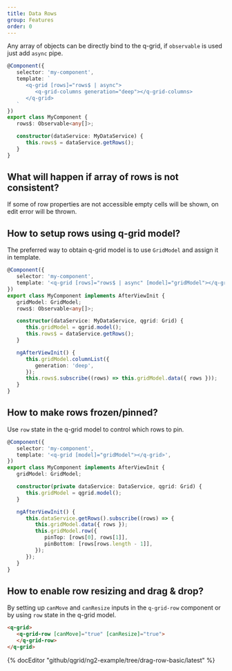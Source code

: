 ```yaml
---
title: Data Rows
group: Features
order: 0
---
```


Any array of objects can be directly bind to the q-grid, if `observable` is used just add `async` pipe.

```typescript
@Component({
   selector: 'my-component',
   template: `
      <q-grid [rows]="rows$ | async">
         <q-grid-columns generation="deep"></q-grid-columns>
      </q-grid>
   `
})
export class MyComponent {
   rows$: Observable<any[]>;

   constructor(dataService: MyDataService) {
      this.rows$ = dataService.getRows();
   }
}
```

## What will happen if array of rows is not consistent?

If some of row properties are not accessible empty cells will be shown, on edit error will be thrown.

## How to setup rows using q-grid model?

The preferred way to obtain q-grid model is to use `GridModel` and assign it in template.

```typescript
@Component({
   selector: 'my-component',
   template: '<q-grid [rows]="rows$ | async" [model]="gridModel"></q-grid>',
})
export class MyComponent implements AfterViewInit {
   gridModel: GridModel;
   rows$: Observable<any[]>;

   constructor(dataService: MyDataService, qgrid: Grid) {
      this.gridModel = qgrid.model();
      this.rows$ = dataService.getRows();
   }

   ngAfterViewInit() {
      this.gridModel.columnList({
         generation: 'deep',
      });
      this.rows$.subscribe((rows) => this.gridModel.data({ rows }));
   }
}
```

## How to make rows frozen/pinned?

Use `row` state in the q-grid model to control which rows to pin.

```typescript
@Component({
   selector: 'my-component',
   template: '<q-grid [model]="gridModel"></q-grid>',
})
export class MyComponent implements AfterViewInit {
   gridModel: GridModel;

   constructor(private dataService: DataService, qgrid: Grid) {
      this.gridModel = qgrid.model();
   }

   ngAfterViewInit() {
      this.dataService.getRows().subscribe((rows) => {
         this.gridModel.data({ rows });
         this.gridModel.row({
            pinTop: [rows[0], rows[1]],
            pinBottom: [rows[rows.length - 1]],
         });
      });
   }
}
```

## How to enable row resizing and drag & drop?

By setting up `canMove` and `canResize` inputs in the `q-grid-row` component or by using `row` state in the q-grid model.

```html
<q-grid>
   <q-grid-row [canMove]="true" [canResize]="true">
   </q-grid-row>
</q-grid>
```

{% docEditor "github/qgrid/ng2-example/tree/drag-row-basic/latest" %}
